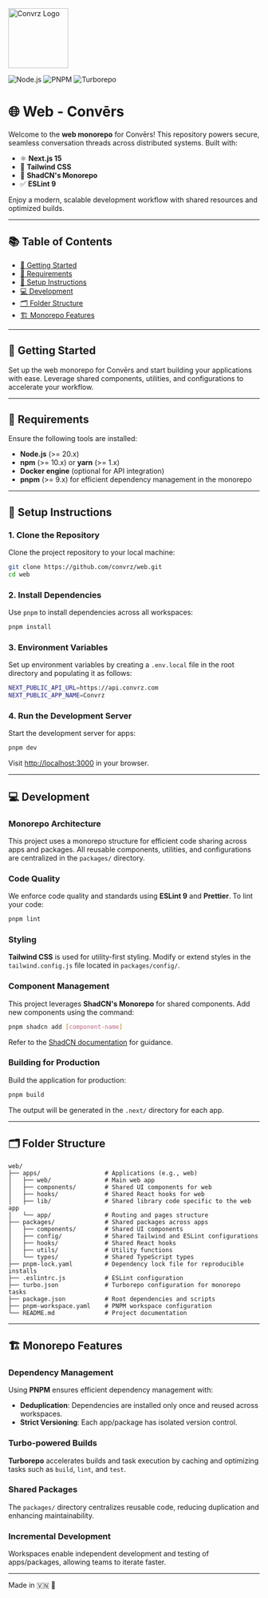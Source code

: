 <img src="./docs/cvz-logo.png" alt="Convrz Logo" width="120" height="120">

![Node.js](https://img.shields.io/badge/node-%3E%3D20.x-green.svg)
![PNPM](https://img.shields.io/badge/pnpm-%3E%3D9.x-yellow.svg)
![Turborepo](https://img.shields.io/badge/turbo-monorepo-orange.svg)

# 🌐 Web - Convērs

Welcome to the **web monorepo** for Convērs! This repository powers secure, seamless conversation threads across distributed systems. Built with:

- ⚛️ **Next.js 15**
- 🎨 **Tailwind CSS**
- 🧩 **ShadCN's Monorepo**
- ✅ **ESLint 9**

Enjoy a modern, scalable development workflow with shared resources and optimized builds.

---

## 📚 Table of Contents

- [🚀 Getting Started](#-getting-started)
- [🔧 Requirements](#-requirements)
- [📂 Setup Instructions](#-setup-instructions)
- [💻 Development](#-development)
- [🗂️ Folder Structure](#️-folder-structure)
- [🏗️ Monorepo Features](#️-monorepo-features)

---

## 🚀 Getting Started

Set up the web monorepo for Convērs and start building your applications with ease. Leverage shared components, utilities, and configurations to accelerate your workflow.

---

## 🔧 Requirements

Ensure the following tools are installed:

- **Node.js** (>= 20.x)
- **npm** (>= 10.x) or **yarn** (>= 1.x)
- **Docker engine** (optional for API integration)
- **pnpm** (>= 9.x) for efficient dependency management in the monorepo

---

## 📂 Setup Instructions

### 1. Clone the Repository

Clone the project repository to your local machine:

```bash
git clone https://github.com/convrz/web.git
cd web
```

### 2. Install Dependencies

Use `pnpm` to install dependencies across all workspaces:

```bash
pnpm install
```

### 3. Environment Variables

Set up environment variables by creating a `.env.local` file in the root directory and populating it as follows:

```bash
NEXT_PUBLIC_API_URL=https://api.convrz.com
NEXT_PUBLIC_APP_NAME=Convrz
```

### 4. Run the Development Server

Start the development server for apps:

```bash
pnpm dev
```

Visit [http://localhost:3000](http://localhost:3000) in your browser.

---

## 💻 Development

### Monorepo Architecture

This project uses a monorepo structure for efficient code sharing across apps and packages. All reusable components, utilities, and configurations are centralized in the `packages/` directory.

### Code Quality

We enforce code quality and standards using **ESLint 9** and **Prettier**. To lint your code:

```bash
pnpm lint
```

### Styling

**Tailwind CSS** is used for utility-first styling. Modify or extend styles in the `tailwind.config.js` file located in `packages/config/`.

### Component Management

This project leverages **ShadCN's Monorepo** for shared components. Add new components using the command:

```bash
pnpm shadcn add [component-name]
```

Refer to the [ShadCN documentation](https://ui.shadcn.com/docs) for guidance.

### Building for Production

Build the application for production:

```bash
pnpm build
```

The output will be generated in the `.next/` directory for each app.

---

## 🗂️ Folder Structure

```plaintext
web/
├── apps/                  # Applications (e.g., web)
│   ├── web/               # Main web app
│   ├── components/        # Shared UI components for web
│   ├── hooks/             # Shared React hooks for web
│   ├── lib/               # Shared library code specific to the web app
│   └── app/               # Routing and pages structure
├── packages/              # Shared packages across apps
│   ├── components/        # Shared UI components
│   ├── config/            # Shared Tailwind and ESLint configurations
│   ├── hooks/             # Shared React hooks
│   ├── utils/             # Utility functions
│   └── types/             # Shared TypeScript types
├── pnpm-lock.yaml         # Dependency lock file for reproducible installs
├── .eslintrc.js           # ESLint configuration
├── turbo.json             # Turborepo configuration for monorepo tasks
├── package.json           # Root dependencies and scripts
├── pnpm-workspace.yaml    # PNPM workspace configuration
└── README.md              # Project documentation
```

---

## 🏗️ Monorepo Features

### Dependency Management

Using **PNPM** ensures efficient dependency management with:

- **Deduplication**: Dependencies are installed only once and reused across workspaces.
- **Strict Versioning**: Each app/package has isolated version control.

### Turbo-powered Builds

**Turborepo** accelerates builds and task execution by caching and optimizing tasks such as `build`, `lint`, and `test`.

### Shared Packages

The `packages/` directory centralizes reusable code, reducing duplication and enhancing maintainability.

### Incremental Development

Workspaces enable independent development and testing of apps/packages, allowing teams to iterate faster.

---

Made in 🇻🇳 🚀
